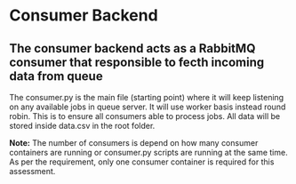 # Consumer Backend

## The consumer backend acts as a RabbitMQ consumer that responsible to fecth incoming data from queue

The consumer.py is the main file (starting point) where it will keep listening 
on any available jobs in queue server. It will use worker basis instead
round robin. This is to ensure all consumers able to process jobs. All data will be stored inside
data.csv in the root folder. 

**Note:** The number of consumers is depend on how many consumer containers are running or consumer.py scripts
are running at the same time. As per the requirement, only one consumer container
is required for this assessment.
